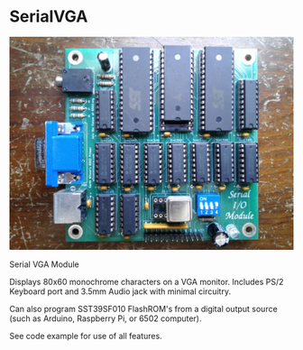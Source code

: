 # SerialVGA

<img src="SerialVGA.jpg">

Serial VGA Module

Displays 80x60 monochrome characters on a VGA monitor.   Includes PS/2 Keyboard port and 3.5mm Audio jack with minimal circuitry.

Can also program SST39SF010 FlashROM's from a digital output source (such as Arduino, Raspberry Pi, or 6502 computer).

See code example for use of all features.


